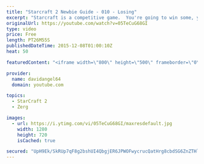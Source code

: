 ```yaml
---
title: "Starcraft 2 Newbie Guide - 010 - Losing"
excerpt: "Starcraft is a competitive game.  You're going to win some, you're going to lose some.  When you win a game, you feel good, and that's awesome.  But how do you react to losing a game?  How you react to losing in a competitive game like Starcraft 2 is an important consideration.  The biggest concept is"
originalUrl: https://youtube.com/watch?v=05TeCuG68GI
type: video
price: Free
length: PT26M55S
publishedDateTime: 2015-12-08T01:00:10Z
heat: 50

featuredContent: "<iframe width=\"800\" height=\"500\" frameborder=\"0\" src=\"https://www.youtube.com/embed/05TeCuG68GI\" allow=\"accelerometer; autoplay; encrypted-media; gyroscope; picture-in-picture\" allowfullscreen></iframe>"

provider:
  name: davidangel64
  domain: youtube.com

topics:
  - StarCraft 2
  - Zerg

images:
  - url: https://i.ytimg.com/vi/05TeCuG68GI/maxresdefault.jpg
    width: 1280
    height: 720
    isCached: true

secured: "UpH9Ek/SkRUp7qF8g2bshUI4QbgjER6JPWOFwycrucQatHrg8cbdSG6ZnZTHlOiE+jPn8yuPGKmbNDw19VBmmq/5c+CL8hheM+H9/5Ew/YPUJWX4W6Fx3aXyW0cpGdaHWzUXbWHzfWuQaHmfjy9hem+IJdjRdObMLbL5YnMfMj3Qz6we8M8KO28VRLC+WfIyC8FTrJ7A/2MC0EKN6JbFaj+8I1FtE4CqhSY6TJIAMJmSP96pshcUV6XkvHRIkc4aP4waU5INZLehsYKLi+9NaLS0F4iEMqADcBRlMHkaamMQcckdk9ZWsnx/wWtVdVWbhKVgU62MFOe4JL9/cwCIoP1l7XAhbxBKpmT0ZPuV/HRmXNBpDC0FBXgXmx5sNJdfQabINpLTVwkift//DIp0mB2MVKf117kAqE58/tpo8vI=;x6/QzMkWOAvlWevAKauWDg=="
---
```


